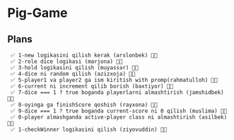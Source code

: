 # Pig-Game

## Plans

     ✅ 1-new logikasini qilish kerak (arslonbek) 👍🏻
     ✅ 2-role dice logikasi (marjona) 👍🏻
     ✅ 3-hold logikasini qilish (muyassar) 👍🏻
     ✅ 4-dice ni random qilish (azizxoja) 👍🏻
     ✅ 5-player1 va player2 ga ism kiritish with promp(rahmatulloh) 👍🏻
     ✅ 6-current ni increment qilib borish (baxtiyor) 👍🏻
     ✅ 7-dice === 1 ? true boganda playerlarni almashtirish (jamshidbek) 👍🏻
     ✅ 8-oyinga ga finishScore qoshish (rayxona) 👍🏻
     ✅ 9-dice === 1 ? true boganda current-score ni 0 qilish (muslima) 👍🏻
     ✅ 0-player almashganda active-player class ni almashtirish (asilbek) 👍🏻
     ✅ 1-checkWinner logikasini qilish (ziyovuddin) 👍🏻

